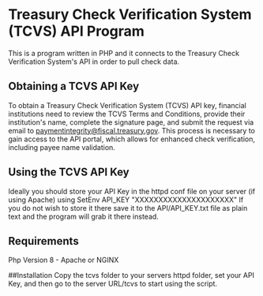 # Treasury Check Verification System (TCVS) API Program
This is a program written in PHP and it connects to the Treasury Check Verification System's API in order to pull check data.

## Obtaining a TCVS API Key
To obtain a Treasury Check Verification System (TCVS) API key, financial institutions need to review the TCVS Terms and Conditions, provide their institution's name, complete the signature page, and submit the request via email to paymentintegrity@fiscal.treasury.gov. This process is necessary to gain access to the API portal, which allows for enhanced check verification, including payee name validation.

## Using the TCVS API Key
Ideally you should store your API Key in the httpd conf file on your server (if using Apache) using SetEnv API_KEY "XXXXXXXXXXXXXXXXXXXXX"
If you do not wish to store it there save it to the API/API_KEY.txt file as plain text and the program will grab it there instead. 

## Requirements
Php Version 8 - Apache or NGINX

##Installation
Copy the tcvs folder to your servers httpd folder, set your API Key, and then go to the server URL/tcvs to start using the script.

